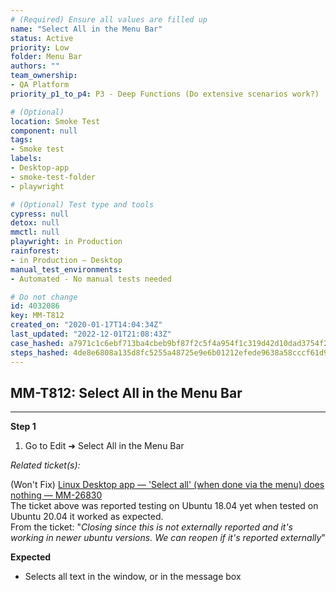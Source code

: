 ```yaml
---
# (Required) Ensure all values are filled up
name: "Select All in the Menu Bar"
status: Active
priority: Low
folder: Menu Bar
authors: ""
team_ownership: 
- QA Platform
priority_p1_to_p4: P3 - Deep Functions (Do extensive scenarios work?)

# (Optional)
location: Smoke Test
component: null
tags: 
- Smoke test
labels: 
- Desktop-app
- smoke-test-folder
- playwright

# (Optional) Test type and tools
cypress: null
detox: null
mmctl: null
playwright: in Production
rainforest: 
- in Production — Desktop
manual_test_environments: 
- Automated - No manual tests needed

# Do not change
id: 4032086
key: MM-T812
created_on: "2020-01-17T14:04:34Z"
last_updated: "2022-12-01T21:08:43Z"
case_hashed: a7971c1c6ebf713ba4cbeb9bf87f2c5f4a954f1c319d42d10dad3754f2da34e6788232693c430eac4de271481a50edee
steps_hashed: 4de8e6808a135d8fc5255a48725e9e6b01212efede9638a58cccf61d9e096de024ffc5b020f222e6ebe91f6f16aa1fd9
---
```


<!-- (Auto-generated) Based on frontmatter's "key" and "name" -->

## MM-T812: Select All in the Menu Bar

---

**Step 1**

1. Go to Edit ➜ Select All in the Menu Bar

_Related ticket(s):_

(Won't Fix) [Linux Desktop app — 'Select all' (when done via the menu) does nothing — MM-26830](https://mattermost.atlassian.net/browse/MM-26830)\
The ticket above was reported testing on Ubuntu 18.04 yet when tested on Ubuntu 20.04 it worked as expected.\
From the ticket: "_Closing since this is not externally reported and it's working in newer ubuntu versions. We can reopen if it's reported externally_"

**Expected**

- Selects all text in the window, or in the message box
